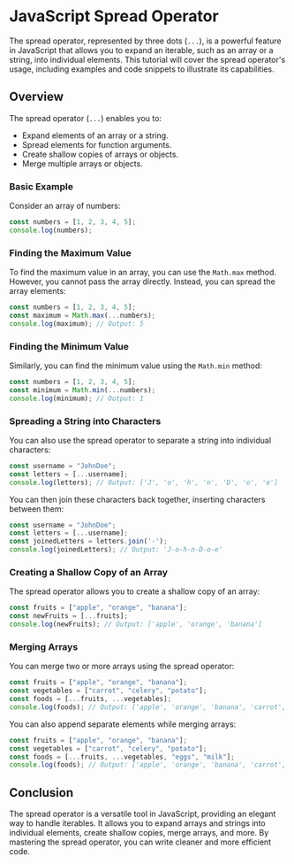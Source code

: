 # JavaScript Spread Operator

The spread operator, represented by three dots (`...`), is a powerful feature in JavaScript that allows you to expand an iterable, such as an array or a string, into individual elements. This tutorial will cover the spread operator's usage, including examples and code snippets to illustrate its capabilities.

## Overview

The spread operator (`...`) enables you to:
- Expand elements of an array or a string.
- Spread elements for function arguments.
- Create shallow copies of arrays or objects.
- Merge multiple arrays or objects.

### Basic Example

Consider an array of numbers:
```javascript
const numbers = [1, 2, 3, 4, 5];
console.log(numbers);
```

### Finding the Maximum Value

To find the maximum value in an array, you can use the `Math.max` method. However, you cannot pass the array directly. Instead, you can spread the array elements:
```javascript
const numbers = [1, 2, 3, 4, 5];
const maximum = Math.max(...numbers);
console.log(maximum); // Output: 5
```

### Finding the Minimum Value

Similarly, you can find the minimum value using the `Math.min` method:
```javascript
const numbers = [1, 2, 3, 4, 5];
const minimum = Math.min(...numbers);
console.log(minimum); // Output: 1
```

### Spreading a String into Characters

You can also use the spread operator to separate a string into individual characters:
```javascript
const username = "JohnDoe";
const letters = [...username];
console.log(letters); // Output: ['J', 'o', 'h', 'n', 'D', 'o', 'e']
```

You can then join these characters back together, inserting characters between them:
```javascript
const username = "JohnDoe";
const letters = [...username];
const joinedLetters = letters.join('-');
console.log(joinedLetters); // Output: 'J-o-h-n-D-o-e'
```

### Creating a Shallow Copy of an Array

The spread operator allows you to create a shallow copy of an array:
```javascript
const fruits = ["apple", "orange", "banana"];
const newFruits = [...fruits];
console.log(newFruits); // Output: ['apple', 'orange', 'banana']
```

### Merging Arrays

You can merge two or more arrays using the spread operator:
```javascript
const fruits = ["apple", "orange", "banana"];
const vegetables = ["carrot", "celery", "potato"];
const foods = [...fruits, ...vegetables];
console.log(foods); // Output: ['apple', 'orange', 'banana', 'carrot', 'celery', 'potato']
```

You can also append separate elements while merging arrays:
```javascript
const fruits = ["apple", "orange", "banana"];
const vegetables = ["carrot", "celery", "potato"];
const foods = [...fruits, ...vegetables, "eggs", "milk"];
console.log(foods); // Output: ['apple', 'orange', 'banana', 'carrot', 'celery', 'potato', 'eggs', 'milk']
```

## Conclusion

The spread operator is a versatile tool in JavaScript, providing an elegant way to handle iterables. It allows you to expand arrays and strings into individual elements, create shallow copies, merge arrays, and more. By mastering the spread operator, you can write cleaner and more efficient code.